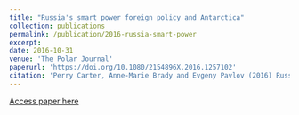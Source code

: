 ```yaml
---
title: "Russia's smart power foreign policy and Antarctica"
collection: publications
permalink: /publication/2016-russia-smart-power
excerpt:
date: 2016-10-31
venue: 'The Polar Journal'
paperurl: 'https://doi.org/10.1080/2154896X.2016.1257102'
citation: 'Perry Carter, Anne-Marie Brady and Evgeny Pavlov (2016) Russia's smart power foreign policy and Antarctica, <i>The Polar Journal</i>, 6:2, 259-272, DOI: 10.1080/2154896X.2016.1257102'
---
```



[Access paper here](https://doi.org/10.1080/2154896X.2016.1257102)
